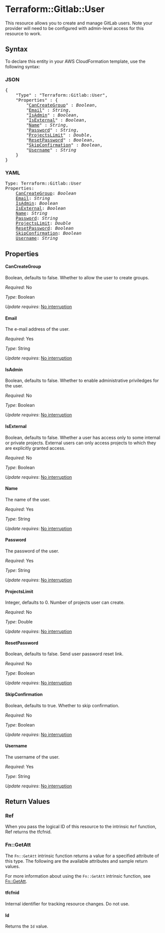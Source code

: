 # Terraform::Gitlab::User

This resource allows you to create and manage GitLab users.
Note your provider will need to be configured with admin-level access for this resource to work.

## Syntax

To declare this entity in your AWS CloudFormation template, use the following syntax:

### JSON

<pre>
{
    "Type" : "Terraform::Gitlab::User",
    "Properties" : {
        "<a href="#cancreategroup" title="CanCreateGroup">CanCreateGroup</a>" : <i>Boolean</i>,
        "<a href="#email" title="Email">Email</a>" : <i>String</i>,
        "<a href="#isadmin" title="IsAdmin">IsAdmin</a>" : <i>Boolean</i>,
        "<a href="#isexternal" title="IsExternal">IsExternal</a>" : <i>Boolean</i>,
        "<a href="#name" title="Name">Name</a>" : <i>String</i>,
        "<a href="#password" title="Password">Password</a>" : <i>String</i>,
        "<a href="#projectslimit" title="ProjectsLimit">ProjectsLimit</a>" : <i>Double</i>,
        "<a href="#resetpassword" title="ResetPassword">ResetPassword</a>" : <i>Boolean</i>,
        "<a href="#skipconfirmation" title="SkipConfirmation">SkipConfirmation</a>" : <i>Boolean</i>,
        "<a href="#username" title="Username">Username</a>" : <i>String</i>
    }
}
</pre>

### YAML

<pre>
Type: Terraform::Gitlab::User
Properties:
    <a href="#cancreategroup" title="CanCreateGroup">CanCreateGroup</a>: <i>Boolean</i>
    <a href="#email" title="Email">Email</a>: <i>String</i>
    <a href="#isadmin" title="IsAdmin">IsAdmin</a>: <i>Boolean</i>
    <a href="#isexternal" title="IsExternal">IsExternal</a>: <i>Boolean</i>
    <a href="#name" title="Name">Name</a>: <i>String</i>
    <a href="#password" title="Password">Password</a>: <i>String</i>
    <a href="#projectslimit" title="ProjectsLimit">ProjectsLimit</a>: <i>Double</i>
    <a href="#resetpassword" title="ResetPassword">ResetPassword</a>: <i>Boolean</i>
    <a href="#skipconfirmation" title="SkipConfirmation">SkipConfirmation</a>: <i>Boolean</i>
    <a href="#username" title="Username">Username</a>: <i>String</i>
</pre>

## Properties

#### CanCreateGroup

Boolean, defaults to false. Whether to allow the user to create groups.

_Required_: No

_Type_: Boolean

_Update requires_: [No interruption](https://docs.aws.amazon.com/AWSCloudFormation/latest/UserGuide/using-cfn-updating-stacks-update-behaviors.html#update-no-interrupt)

#### Email

The e-mail address of the user.

_Required_: Yes

_Type_: String

_Update requires_: [No interruption](https://docs.aws.amazon.com/AWSCloudFormation/latest/UserGuide/using-cfn-updating-stacks-update-behaviors.html#update-no-interrupt)

#### IsAdmin

Boolean, defaults to false.  Whether to enable administrative priviledges
for the user.

_Required_: No

_Type_: Boolean

_Update requires_: [No interruption](https://docs.aws.amazon.com/AWSCloudFormation/latest/UserGuide/using-cfn-updating-stacks-update-behaviors.html#update-no-interrupt)

#### IsExternal

Boolean, defaults to false. Whether a user has access only to some internal or private projects. External users can only access projects to which they are explicitly granted access.

_Required_: No

_Type_: Boolean

_Update requires_: [No interruption](https://docs.aws.amazon.com/AWSCloudFormation/latest/UserGuide/using-cfn-updating-stacks-update-behaviors.html#update-no-interrupt)

#### Name

The name of the user.

_Required_: Yes

_Type_: String

_Update requires_: [No interruption](https://docs.aws.amazon.com/AWSCloudFormation/latest/UserGuide/using-cfn-updating-stacks-update-behaviors.html#update-no-interrupt)

#### Password

The password of the user.

_Required_: Yes

_Type_: String

_Update requires_: [No interruption](https://docs.aws.amazon.com/AWSCloudFormation/latest/UserGuide/using-cfn-updating-stacks-update-behaviors.html#update-no-interrupt)

#### ProjectsLimit

Integer, defaults to 0.  Number of projects user can create.

_Required_: No

_Type_: Double

_Update requires_: [No interruption](https://docs.aws.amazon.com/AWSCloudFormation/latest/UserGuide/using-cfn-updating-stacks-update-behaviors.html#update-no-interrupt)

#### ResetPassword

Boolean, defaults to false. Send user password reset link.

_Required_: No

_Type_: Boolean

_Update requires_: [No interruption](https://docs.aws.amazon.com/AWSCloudFormation/latest/UserGuide/using-cfn-updating-stacks-update-behaviors.html#update-no-interrupt)

#### SkipConfirmation

Boolean, defaults to true. Whether to skip confirmation.

_Required_: No

_Type_: Boolean

_Update requires_: [No interruption](https://docs.aws.amazon.com/AWSCloudFormation/latest/UserGuide/using-cfn-updating-stacks-update-behaviors.html#update-no-interrupt)

#### Username

The username of the user.

_Required_: Yes

_Type_: String

_Update requires_: [No interruption](https://docs.aws.amazon.com/AWSCloudFormation/latest/UserGuide/using-cfn-updating-stacks-update-behaviors.html#update-no-interrupt)

## Return Values

### Ref

When you pass the logical ID of this resource to the intrinsic `Ref` function, Ref returns the tfcfnid.

### Fn::GetAtt

The `Fn::GetAtt` intrinsic function returns a value for a specified attribute of this type. The following are the available attributes and sample return values.

For more information about using the `Fn::GetAtt` intrinsic function, see [Fn::GetAtt](https://docs.aws.amazon.com/AWSCloudFormation/latest/UserGuide/intrinsic-function-reference-getatt.html).

#### tfcfnid

Internal identifier for tracking resource changes. Do not use.

#### Id

Returns the <code>Id</code> value.

